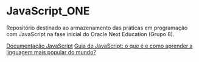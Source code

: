 # JavaScript_ONE

Repositório destinado ao armazenamento das práticas em programação com JavaScript na fase inicial do Oracle Next Education (Grupo 8).

[Documentação JavaScript](https://developer.mozilla.org/pt-BR/docs/Learn_web_development/Core/Scripting/What_is_JavaScript)  [Guia de JavaScript: o que é e como aprender a linguagem mais popular do mundo?](https://www.alura.com.br/artigos/javascript)
